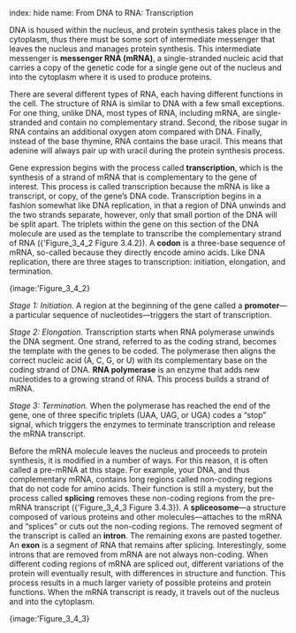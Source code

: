 index: hide
name: From DNA to RNA: Transcription

DNA is housed within the nucleus, and protein synthesis takes place in the cytoplasm, thus there must be some sort of intermediate messenger that leaves the nucleus and manages protein synthesis. This intermediate messenger is  **messenger RNA (mRNA)**, a single-stranded nucleic acid that carries a copy of the genetic code for a single gene out of the nucleus and into the cytoplasm where it is used to produce proteins.

There are several different types of RNA, each having different functions in the cell. The structure of RNA is similar to DNA with a few small exceptions. For one thing, unlike DNA, most types of RNA, including mRNA, are single-stranded and contain no complementary strand. Second, the ribose sugar in RNA contains an additional oxygen atom compared with DNA. Finally, instead of the base thymine, RNA contains the base uracil. This means that adenine will always pair up with uracil during the protein synthesis process.

Gene expression begins with the process called  **transcription**, which is the synthesis of a strand of mRNA that is complementary to the gene of interest. This process is called transcription because the mRNA is like a transcript, or copy, of the gene’s DNA code. Transcription begins in a fashion somewhat like DNA replication, in that a region of DNA unwinds and the two strands separate, however, only that small portion of the DNA will be split apart. The triplets within the gene on this section of the DNA molecule are used as the template to transcribe the complementary strand of RNA ({'Figure_3_4_2 Figure 3.4.2}). A  **codon** is a three-base sequence of mRNA, so-called because they directly encode amino acids. Like DNA replication, there are three stages to transcription: initiation, elongation, and termination.


{image:'Figure_3_4_2}
        

 *Stage 1: Initiation.* A region at the beginning of the gene called a  **promoter**—a particular sequence of nucleotides—triggers the start of transcription.

 *Stage 2: Elongation.* Transcription starts when RNA polymerase unwinds the DNA segment. One strand, referred to as the coding strand, becomes the template with the genes to be coded. The polymerase then aligns the correct nucleic acid (A, C, G, or U) with its complementary base on the coding strand of DNA.  **RNA polymerase** is an enzyme that adds new nucleotides to a growing strand of RNA. This process builds a strand of mRNA.

 *Stage 3: Termination.* When the polymerase has reached the end of the gene, one of three specific triplets (UAA, UAG, or UGA) codes a “stop” signal, which triggers the enzymes to terminate transcription and release the mRNA transcript.

Before the mRNA molecule leaves the nucleus and proceeds to protein synthesis, it is modified in a number of ways. For this reason, it is often called a pre-mRNA at this stage. For example, your DNA, and thus complementary mRNA, contains long regions called non-coding regions that do not code for amino acids. Their function is still a mystery, but the process called  **splicing** removes these non-coding regions from the pre-mRNA transcript ({'Figure_3_4_3 Figure 3.4.3}). A  **spliceosome**—a structure composed of various proteins and other molecules—attaches to the mRNA and “splices” or cuts out the non-coding regions. The removed segment of the transcript is called an  **intron**. The remaining exons are pasted together. An  **exon** is a segment of RNA that remains after splicing. Interestingly, some introns that are removed from mRNA are not always non-coding. When different coding regions of mRNA are spliced out, different variations of the protein will eventually result, with differences in structure and function. This process results in a much larger variety of possible proteins and protein functions. When the mRNA transcript is ready, it travels out of the nucleus and into the cytoplasm.


{image:'Figure_3_4_3}
        
